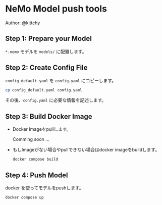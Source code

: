 # NeMo Model push tools

Author: @kittchy

## Step 1: Prepare your Model

`*.nemo` モデルを `models/` に配置します。

## Step 2: Create Config File

`config_default.yaml` を `config.yaml` にコピーします。

```bash
cp config_default.yaml config.yaml
```

その後、`config.yaml` に必要な情報を記述します。

## Step 3: Build Docker Image

- Docker Imageをpullします。

  Comming soon ...

- もしImageがない場合やpullできない場合はdocker imageをbuildします。
  ```bash
  docker compose build
  ```

## Step 4: Push Model

docker を使ってモデルをpushします。

```bash
docker compose up
```
